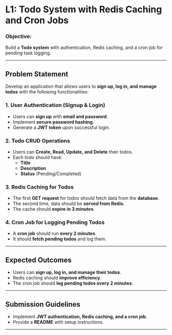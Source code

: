 # **L1: Todo System with Redis Caching and Cron Jobs**  

### **Objective:**  
Build a **Todo system** with authentication, Redis caching, and a cron job for pending task logging.  

---  

## **Problem Statement**  

Develop an application that allows users to **sign up, log in, and manage todos** with the following functionalities:  

### **1. User Authentication (Signup & Login)**  
- Users can **sign up** with **email and password**.  
- Implement **secure password hashing**.  
- Generate a **JWT token** upon successful login.  

### **2. Todo CRUD Operations**  
- Users can **Create, Read, Update, and Delete** their todos.  
- Each todo should have:  
  - **Title**  
  - **Description**  
  - **Status** (Pending/Completed)  

### **3. Redis Caching for Todos**  
- The first **GET request** for todos should fetch data from the **database**.  
- The second time, data should be **served from Redis**.  
- The cache should **expire in 3 minutes**.  

### **4. Cron Job for Logging Pending Todos**  
- A **cron job** should run **every 2 minutes**.  
- It should **fetch pending todos** and log them.  

---  

## **Expected Outcomes**  
- Users can **sign up, log in, and manage their todos**.  
- Redis caching should **improve efficiency**.  
- The cron job should **log pending todos every 2 minutes**.  

---  

## **Submission Guidelines**  
- Implement **JWT authentication, Redis caching, and a cron job**.  
- Provide a **README** with setup instructions.  

---

